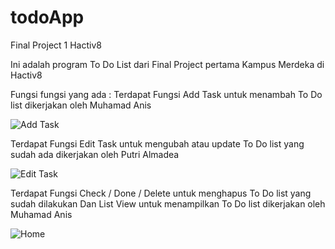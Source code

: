 # todoApp
Final Project 1 Hactiv8

Ini adalah program To Do List dari Final Project pertama Kampus Merdeka di Hactiv8

Fungsi fungsi yang ada  :
Terdapat Fungsi Add Task untuk menambah To Do list dikerjakan oleh Muhamad Anis


![Add Task](https://user-images.githubusercontent.com/115199962/197787375-d9b5ca0c-c69c-4f42-aa3a-3bd841d08fb2.png)

Terdapat Fungsi Edit Task untuk mengubah atau update To Do list yang sudah ada dikerjakan oleh Putri Almadea


![Edit Task](https://user-images.githubusercontent.com/115199962/197787438-d30ea3a5-15b3-4ef2-9395-eb7df0a67e3f.png)

Terdapat Fungsi Check / Done / Delete untuk menghapus To Do list yang sudah dilakukan
Dan List View untuk menampilkan To Do list dikerjakan oleh Muhamad Anis

![Home](https://user-images.githubusercontent.com/115199962/197787470-05a791f3-e34e-4aa1-b9e1-d732aff40e1b.png)


